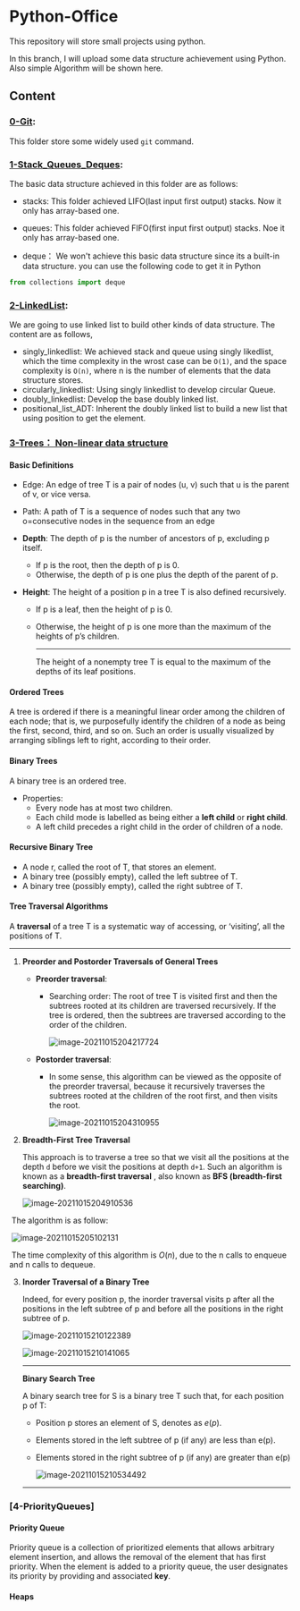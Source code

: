 # Python-Office

This repository will store small projects using python. 

In this branch, I will upload some data structure achievement using Python. Also simple Algorithm will be shown here.

## Content

### [0-Git](https://github.com/JinkaiGUAN/Python-Office/tree/DataStructure/0-Git):

This folder store some widely used `git` command. 

### 	[1-Stack_Queues_Deques](https://github.com/JinkaiGUAN/Python-Office/tree/DataStructure/1-Stack_Queues_Deques):

The basic data structure achieved in this folder are as follows:

- stacks: This folder achieved LIFO(last input first output) stacks. Now it only has array-based one.
- queues: This folder achieved FIFO(first input first output) stacks. Noe it only has array-based one.

- deque： We won't achieve this basic data structure since its a built-in data structure. you can use the following code to get it in Python

```python
from collections import deque
```

### [2-LinkedList](https://github.com/JinkaiGUAN/Python-Office/tree/DataStructure/2-LinkedList):

We are going to use linked list to build other kinds of data structure. The content are as follows,

- singly_linkedlist: We achieved stack and queue using singly likedlist, which the time complexity in the wrost case can be `O(1)`, and the space complexity is `O(n)`, where n is the number of elements that the data structure stores.
- circularly_linkedlist: Using singly linkedlist to develop circular Queue.
- doubly_linkedlist: Develop the base doubly linked list.
- positional_list_ADT: Inherent the doubly linked list to build a new list that using position to get the element.

### [3-Trees： Non-linear data structure](https://github.com/JinkaiGUAN/Python-Office/tree/DataStructure/3-Trees)

#### Basic Definitions

- Edge: An edge of tree T is a pair of nodes (u, v) such that u is the parent of v, or vice versa.
- Path: A path of T is a sequence of nodes such that any two o=consecutive nodes in the sequence from an edge

- **Depth**: The depth of p is the number of ancestors of p, excluding p itself.

    - If p is the root, then the depth of p is 0.
    - Otherwise, the depth of p is one plus the depth of the parent of p.

- **Height**: The height of a position p in a tree T is also defined recursively.

    - If p is a leaf, then the height of p is 0.

    - Otherwise, the height of p is one more than the maximum of the heights of p’s children.

        ------

        The height of a nonempty tree T is equal to the maximum of the depths of its leaf positions.

#### Ordered Trees

A tree is ordered if there is a meaningful linear order among the children of each node; that is, we purposefully identify the children of a node as being the first, second, third, and so on. Such an order is usually visualized by arranging siblings left to right, according to their order.

#### Binary Trees

A binary tree is an ordered tree.

- Properties:
    - Every node has at most two children.
    - Each child mode is labelled as being either a **left child** or **right child**.
    - A left child precedes a right child in the order of children of a node.

#### Recursive Binary Tree

- A node r, called the root of T, that stores an element.
- A binary tree (possibly empty), called the left subtree of T.
- A binary tree (possibly empty), called the right subtree of T.

#### Tree Traversal Algorithms

A **traversal** of a tree T is a systematic way of accessing, or ‘visiting’, all the positions of T.

------

1. **Preorder and Postorder Traversals of General Trees**

    - **Preorder traversal**:

        - Searching order: The root of tree T is visited first and then the subtrees rooted at its children are traversed recursively. If the tree is ordered, then the subtrees are traversed according to the order of the children. 

            ![image-20211015204217724](./asserts/image-20211015204217724.png)

    - **Postorder traversal**:

        - In some sense, this algorithm can be viewed as the opposite of the preorder traversal, because it recursively traverses the subtrees rooted at the children of the root first, and then visits the root. 

            ![image-20211015204310955](./asserts/image-20211015204310955.png)

2. **Breadth-First Tree Traversal**

    This approach is to traverse a tree so that we visit all the positions at the depth `d` before we visit the positions at depth `d+1`. Such an algorithm is known as a **breadth-first traversal** , also known as **BFS (breadth-first searching)**.

    ![image-20211015204910536](./asserts/image-20211015204910536.png)



​		The algorithm is as follow:

​		![image-20211015205102131](./asserts/image-20211015205102131.png)	

​		The time complexity of this algorithm is $O(n)$, due to the n calls to enqueue and n calls to dequeue.

3. **Inorder Traversal of a Binary Tree**

    Indeed, for every position p, the inorder traversal visits p after all the positions in the left subtree of p and before all the positions in the right subtree of p.

    ![image-20211015210122389](./asserts/image-20211015210122389.png)

    ![image-20211015210141065](./asserts/image-20211015210141065.png)

    ---

    **Binary Search Tree**

    A binary search tree for S is a binary tree T such that, for each position p of T:

    - Position p stores an element of S, denotes as $e(p)$.

    - Elements stored in the left subtree of p (if any) are less than e(p).

    - Elements stored in the right subtree of p (if any) are greater than e(p)

        ![image-20211015210534492](./asserts/image-20211015210534492.png)

    ****



### [4-PriorityQueues]

#### Priority Queue

Priority queue is a collection of prioritized elements that allows arbitrary element insertion, and allows the removal of the element that has first priority. When the element is added to a priority queue, the user designates its priority by providing and associated **key**.

#### Heaps

 

 
